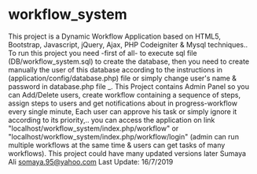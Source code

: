 # workflow_system
This project is a Dynamic Workflow Application based on HTML5, Bootstrap, Javascript, jQuery, Ajax, PHP Codeigniter & Mysql techniques.. To run this project you need -first of all- to execute sql file (DB/workflow_system.sql) to create the database, then you need to create manually the user of this database according to the instructions in (application/config/database.php) file or simply change user's name & password in database.php file _. This Project contains Admin Panel so you can Add/Delete users, create workflow containing a sequence of steps, assign steps to users and get notifications about in progress-workflow every single minute, Each user can approve his task or simply ignore it according to its priority,.. you can access the application on link "localhost/workflow_system/index.php/workflow" or "localhost/workflow_system/index.php/workflow/login" (admin can run multiple workflows at the same time & users can get tasks of many workflows).
This project could have many updated versions later
Sumaya Ali somaya.95@yahoo.com Last Update: 16/7/2019
